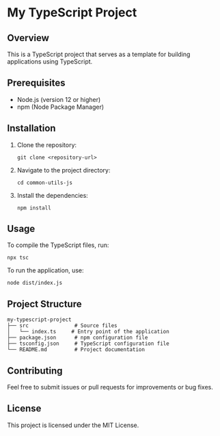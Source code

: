 # My TypeScript Project

## Overview
This is a TypeScript project that serves as a template for building applications using TypeScript.

## Prerequisites
- Node.js (version 12 or higher)
- npm (Node Package Manager)

## Installation
1. Clone the repository:
   ```
   git clone <repository-url>
   ```
2. Navigate to the project directory:
   ```
   cd common-utils-js
   ```
3. Install the dependencies:
   ```
   npm install
   ```

## Usage
To compile the TypeScript files, run:
```
npx tsc
```

To run the application, use:
```
node dist/index.js
```

## Project Structure
```
my-typescript-project
├── src               # Source files
│   └── index.ts     # Entry point of the application
├── package.json      # npm configuration file
├── tsconfig.json     # TypeScript configuration file
└── README.md         # Project documentation
```

## Contributing
Feel free to submit issues or pull requests for improvements or bug fixes. 

## License
This project is licensed under the MIT License.